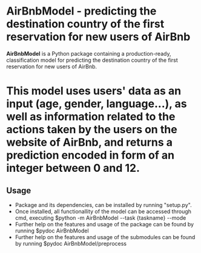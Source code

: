 AirBnbModel - predicting the destination country of the first reservation 
for new users of AirBnb
=====================================================================

**AirBnbModel** is a Python package containing a production-ready, classification 
model for predicting the destination country of the first reservation for new 
users of AirBnb.

This model uses users' data as an input (age, gender, language...), as well as 
information related to the actions taken by the users on the website of AirBnb, 
and returns a prediction encoded in form of an integer between 0 and 12.
=====================================================================

Usage
----------------

- Package and its dependencies, can be installed by running "setup.py".
- Once installed, all functionallity of the model can be accessed through cmd, 
  executing 
  $python -m AirBnbModel --task {taskname} --mode
- Further help on the features and usage of the package can be found by running 
  $pydoc AirBnbModel
- Further help on the features and usage of the submodules can be found by running 
  $pydoc AirBnbModel/preprocess
